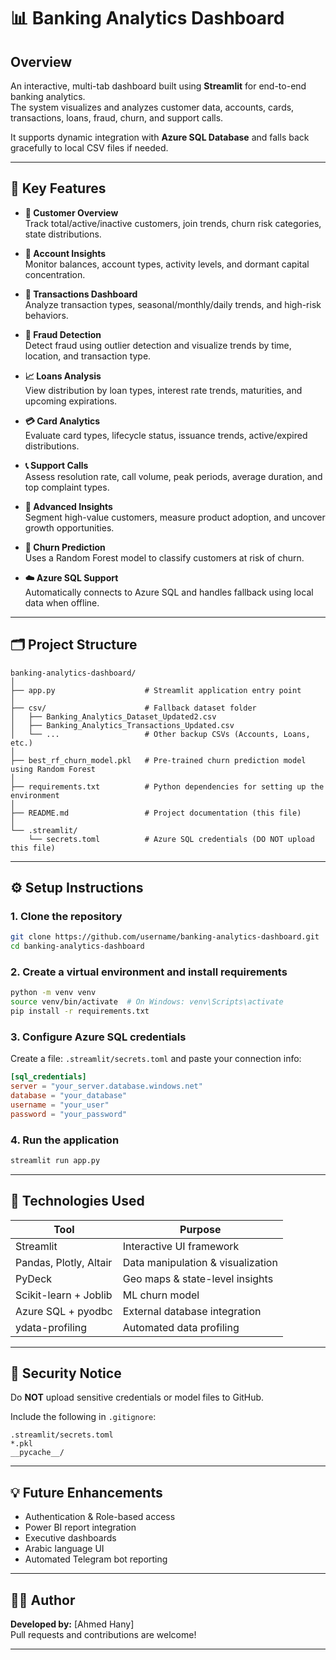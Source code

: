 
# 📊 Banking Analytics Dashboard

## Overview

An interactive, multi-tab dashboard built using **Streamlit** for end-to-end banking analytics.  
The system visualizes and analyzes customer data, accounts, cards, transactions, loans, fraud, churn, and support calls.

It supports dynamic integration with **Azure SQL Database** and falls back gracefully to local CSV files if needed.

---

## 🚀 Key Features

- **🧍 Customer Overview**  
  Track total/active/inactive customers, join trends, churn risk categories, state distributions.

- **🏦 Account Insights**  
  Monitor balances, account types, activity levels, and dormant capital concentration.

- **💸 Transactions Dashboard**  
  Analyze transaction types, seasonal/monthly/daily trends, and high-risk behaviors.

- **🚨 Fraud Detection**  
  Detect fraud using outlier detection and visualize trends by time, location, and transaction type.

- **📈 Loans Analysis**  
  View distribution by loan types, interest rate trends, maturities, and upcoming expirations.

- **💳 Card Analytics**  
  Evaluate card types, lifecycle status, issuance trends, active/expired distributions.

- **📞 Support Calls**  
  Assess resolution rate, call volume, peak periods, average duration, and top complaint types.

- **🧠 Advanced Insights**  
  Segment high-value customers, measure product adoption, and uncover growth opportunities.

- **🔮 Churn Prediction**  
  Uses a Random Forest model to classify customers at risk of churn.

- **☁️ Azure SQL Support**  
  Automatically connects to Azure SQL and handles fallback using local data when offline.

---

## 🗂️ Project Structure

```
banking-analytics-dashboard/
│
├── app.py                    # Streamlit application entry point
│
├── csv/                      # Fallback dataset folder
│   ├── Banking_Analytics_Dataset_Updated2.csv
│   ├── Banking_Analytics_Transactions_Updated.csv
│   └── ...                   # Other backup CSVs (Accounts, Loans, etc.)
│
├── best_rf_churn_model.pkl   # Pre-trained churn prediction model using Random Forest
│
├── requirements.txt          # Python dependencies for setting up the environment
│
├── README.md                 # Project documentation (this file)
│
└── .streamlit/
    └── secrets.toml          # Azure SQL credentials (DO NOT upload this file)
```

---

## ⚙️ Setup Instructions

### 1. Clone the repository
```bash
git clone https://github.com/username/banking-analytics-dashboard.git
cd banking-analytics-dashboard
```

### 2. Create a virtual environment and install requirements
```bash
python -m venv venv
source venv/bin/activate  # On Windows: venv\Scripts\activate
pip install -r requirements.txt
```

### 3. Configure Azure SQL credentials
Create a file: `.streamlit/secrets.toml` and paste your connection info:
```toml
[sql_credentials]
server = "your_server.database.windows.net"
database = "your_database"
username = "your_user"
password = "your_password"
```

### 4. Run the application
```bash
streamlit run app.py
```

---

## 🧠 Technologies Used

| Tool                  | Purpose                             |
|-----------------------|-------------------------------------|
| Streamlit             | Interactive UI framework            |
| Pandas, Plotly, Altair| Data manipulation & visualization   |
| PyDeck                | Geo maps & state-level insights     |
| Scikit-learn + Joblib | ML churn model                      |
| Azure SQL + pyodbc    | External database integration       |
| ydata-profiling       | Automated data profiling            |

---

## 🔐 Security Notice

Do **NOT** upload sensitive credentials or model files to GitHub.

Include the following in `.gitignore`:
```
.streamlit/secrets.toml
*.pkl
__pycache__/
```

---

## 💡 Future Enhancements

- Authentication & Role-based access
- Power BI report integration
- Executive dashboards
- Arabic language UI
- Automated Telegram bot reporting

---

## 👨‍💻 Author

**Developed by:** [Ahmed Hany]  
Pull requests and contributions are welcome!

---
